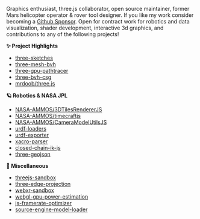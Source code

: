 Graphics enthusiast, three.js collaborator, open source maintainer, former Mars helicopter operator & rover tool designer. If you like my work consider becoming a [Github Sponsor](https://github.com/sponsors/gkjohnson). Open for contract work for robotics and data visualization, shader development, interactive 3d graphics, and contributions to any of the following projects!

**✨ Project Highlights**

- [three-sketches](https://github.com/gkjohnson/three-sketches)
- [three-mesh-bvh](https://github.com/gkjohnson/three-mesh-bvh)
- [three-gpu-pathtracer](https://github.com/gkjohnson/three-gpu-pathtracer)
- [three-bvh-csg](https://github.com/gkjohnson/three-bvh-csg)
- [mrdoob/three.js](https://github.com/mrdoob/three.js)

**🪐 Robotics & NASA JPL**
- [NASA-AMMOS/3DTilesRendererJS](https://github.com/NASA-AMMOS/3DTilesRendererJS)
- [NASA-AMMOS/timecraftjs](https://github.com/NASA-AMMOS/timecraftjs)
- [NASA-AMMOS/CameraModelUtilsJS](https://github.com/NASA-AMMOS/CameraModelUtilsJS)
- [urdf-loaders](https://github.com/gkjohnson/urdf-loaders)
- [urdf-exporter](https://github.com/gkjohnson/urdf-exporter-js)
- [xacro-parser](https://github.com/gkjohnson/xacro-parser)
- [closed-chain-ik-js](https://github.com/gkjohnson/closed-chain-ik-js)
- [three-geojson](https://github.com/gkjohnson/three-geojson)

**🌱 Miscellaneous**
- [threejs-sandbox](https://github.com/gkjohnson/threejs-sandbox)
- [three-edge-projection](https://github.com/gkjohnson/three-edge-projection)
- [webxr-sandbox](https://github.com/gkjohnson/webxr-sandbox)
- [webgl-gpu-power-estimation](https://github.com/gkjohnson/webgl-gpu-power-estimation)
- [js-framerate-optimizer](https://github.com/gkjohnson/js-framerate-optimizer)
- [source-engine-model-loader](https://github.com/gkjohnson/source-engine-model-loader)

<!--
**gkjohnson/gkjohnson** is a ✨ _special_ ✨ repository because its `README.md` (this file) appears on your GitHub profile.

Here are some ideas to get you started:

- 🔭 I’m currently working on ...
- 🌱 I’m currently learning ...
- 👯 I’m looking to collaborate on ...
- 🤔 I’m looking for help with ...
- 💬 Ask me about ...
- 📫 How to reach me: ...
- 😄 Pronouns: ...
- ⚡ Fun fact: ...
-->
